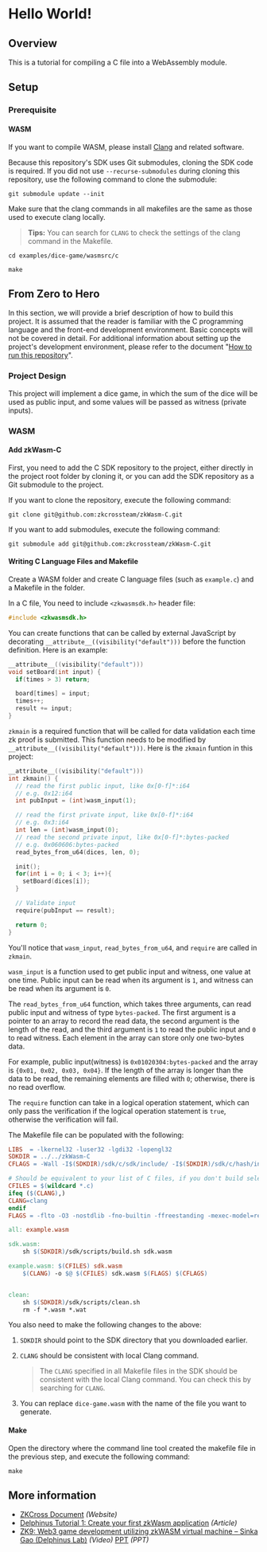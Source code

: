 # Hello World!

## Overview

This is a tutorial for compiling a C file into a WebAssembly module.

## Setup

### Prerequisite

#### WASM

If you want to compile WASM, please install [Clang][1] and related software.

Because this repository's SDK uses Git submodules, cloning the SDK code is required. If you did not use `--recurse-submodules` during cloning this repository, use the following command to clone the submodule:

```shell
git submodule update --init
```

Make sure that the clang commands in all makefiles are the same as those used to execute clang locally.

> **Tips:** You can search for `CLANG` to check the settings of the clang command in the Makefile.

```shell
cd examples/dice-game/wasmsrc/c

make
```

## From Zero to Hero

In this section, we will provide a brief description of how to build this project. It is assumed that the reader is familiar with the C programming language and the front-end development environment. Basic concepts will not be covered in detail. For additional information about setting up the project's development environment, please refer to the document "[How to run this repository][2]".

### Project Design

This project will implement a dice game, in which the sum of the dice will be used as public input, and some values will be passed as witness (private inputs).

### WASM

#### Add zkWasm-C

First, you need to add the C SDK repository to the project, either directly in the project root folder by cloning it, or you can add the SDK repository as a Git submodule to the project.

If you want to clone the repository, execute the following command:

```shell
git clone git@github.com:zkcrossteam/zkWasm-C.git
```

If you want to add submodules, execute the following command:

```shell
git submodule add git@github.com:zkcrossteam/zkWasm-C.git
```

#### Writing C Language Files and Makefile

Create a WASM folder and create C language files (such as `example.c`) and a Makefile in the folder.

In a C file, You need to include `<zkwasmsdk.h>` header file:

```c
#include <zkwasmsdk.h>
```

You can create functions that can be called by external JavaScript by decorating `__attribute__((visibility("default")))` before the function definition. Here is an example:

```c
__attribute__((visibility("default")))
void setBoard(int input) {
  if(times > 3) return;

  board[times] = input;
  times++;
  result += input;
}
```

`zkmain` is a required function that will be called for data validation each time zk proof is submitted. This function needs to be modified by `__attribute__((visibility("default")))`. Here is the `zkmain` funtion in this project:

```c
__attribute__((visibility("default")))
int zkmain() {
  // read the first public input, like 0x[0-f]*:i64
  // e.g. 0x12:i64
  int pubInput = (int)wasm_input(1);

  // read the first private input, like 0x[0-f]*:i64
  // e.g. 0x3:i64
  int len = (int)wasm_input(0);
  // read the second private input, like 0x[0-f]*:bytes-packed
  // e.g. 0x060606:bytes-packed
  read_bytes_from_u64(dices, len, 0);

  init();
  for(int i = 0; i < 3; i++){
    setBoard(dices[i]);
  }

  // Validate input
  require(pubInput == result);

  return 0;
}
```

You'll notice that `wasm_input`, `read_bytes_from_u64`, and `require` are called in `zkmain`.

`wasm_input` is a function used to get public input and witness, one value at one time. Public input can be read when its argument is `1`, and witness can be read when its argument is `0`.

The `read_bytes_from_u64` function, which takes three arguments, can read public input and witness of type `bytes-packed`. The first argument is a pointer to an array to record the read data, the second argument is the length of the read, and the third argument is `1` to read the public input and `0` to read witness. Each element in the array can store only one two-bytes data.

For example, public input(witness) is `0x01020304:bytes-packed` and the array is `{0x01, 0x02, 0x03, 0x04}`. If the length of the array is longer than the data to be read, the remaining elements are filled with `0`; otherwise, there is no read overflow.

The `require` function can take in a logical operation statement, which can only pass the verification if the logical operation statement is `true`, otherwise the verification will fail.

The Makefile file can be populated with the following:

```makefile
LIBS  = -lkernel32 -luser32 -lgdi32 -lopengl32
SDKDIR = ../../zkWasm-C
CFLAGS = -Wall -I$(SDKDIR)/sdk/c/sdk/include/ -I$(SDKDIR)/sdk/c/hash/include/

# Should be equivalent to your list of C files, if you don't build selectively
CFILES = $(wildcard *.c)
ifeq ($(CLANG),)
CLANG=clang
endif
FLAGS = -flto -O3 -nostdlib -fno-builtin -ffreestanding -mexec-model=reactor --target=wasm32 -Wl,--strip-all -Wl,--initial-memory=131072 -Wl,--max-memory=131072 -Wl,--no-entry -Wl,--allow-undefined -Wl,--export-dynamic

all: example.wasm

sdk.wasm:
    sh $(SDKDIR)/sdk/scripts/build.sh sdk.wasm

example.wasm: $(CFILES) sdk.wasm
    $(CLANG) -o $@ $(CFILES) sdk.wasm $(FLAGS) $(CFLAGS)


clean:
    sh $(SDKDIR)/sdk/scripts/clean.sh
    rm -f *.wasm *.wat
```

You also need to make the following changes to the above:

1.  `SDKDIR` should point to the SDK directory that you downloaded earlier.
2.  `CLANG` should be consistent with local Clang command.

    > The `CLANG` specified in all Makefile files in the SDK should be consistent with the local Clang command. You can check this by searching for `CLANG`.

3.  You can replace `dice-game.wasm` with the name of the file you want to generate.

#### Make

Open the directory where the command line tool created the makefile file in the previous step, and execute the following command:

```shell
make
```

## More information

- [ZKCross Document][3] _(Website)_
- [Delphinus Tutorial 1: Create your first zkWasm application][4] _(Article)_
- [ZK9: Web3 game development utilizing zkWASM virtual machine – Sinka Gao (Delphinus Lab)][5] _(Video)_ [PPT][6] _(PPT)_

[1]: https://www.gnu.org/software/gnu-c-manual/gnu-c-manual.html
[2]: https://git-pager.avosapps.us/#how-to-run-this-repository
[3]: http://docs.zkcross.org/
[4]: https://delphinuslab.com/2023/01/29/delphinus-tutorial-1-create-your-first-zkwasm-application/
[5]: https://www.youtube.com/watch?v=dLZbfTWLGNI
[6]: https://delphinuslab.com/2023/04/09/talk-was-given-in-zk-summit-9th-in-breakout-session/

